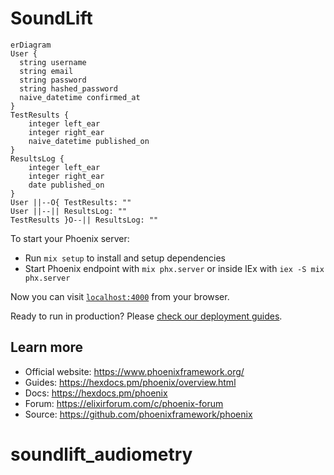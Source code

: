# SoundLift


```mermaid
erDiagram
User {
  string username
  string email
  string password
  string hashed_password
  naive_datetime confirmed_at
}
TestResults {
    integer left_ear
    integer right_ear
    naive_datetime published_on  
}
ResultsLog {
    integer left_ear
    integer right_ear
    date published_on
}
User ||--O{ TestResults: ""
User ||--|| ResultsLog: ""
TestResults }O--|| ResultsLog: ""
```

To start your Phoenix server:

  * Run `mix setup` to install and setup dependencies
  * Start Phoenix endpoint with `mix phx.server` or inside IEx with `iex -S mix phx.server`

Now you can visit [`localhost:4000`](http://localhost:4000) from your browser.

Ready to run in production? Please [check our deployment guides](https://hexdocs.pm/phoenix/deployment.html).

## Learn more

  * Official website: https://www.phoenixframework.org/
  * Guides: https://hexdocs.pm/phoenix/overview.html
  * Docs: https://hexdocs.pm/phoenix
  * Forum: https://elixirforum.com/c/phoenix-forum
  * Source: https://github.com/phoenixframework/phoenix
# soundlift_audiometry
